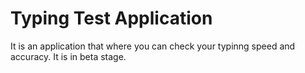 # Typing Test Application

It is an application that where you can check your typinng speed and accuracy.
It is in beta stage. 